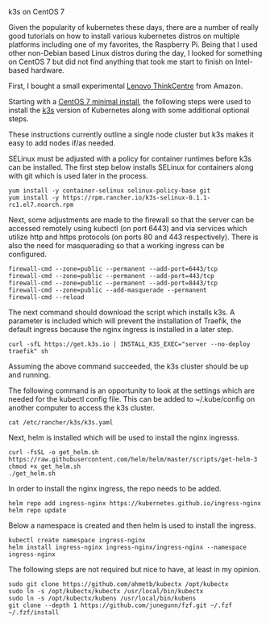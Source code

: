 k3s on CentOS 7

Given the popularity of kubernetes these days, there are a number of really good tutorials on how to install various kubernetes distros on multiple platforms including one of my favorites, the Raspberry Pi.  Being that I used other non-Debian based Linux distros during the day, I looked for something on CentOS 7 but did not find anything that took me start to finish on Intel-based hardware.

First, I bought a small experimental [Lenovo ThinkCentre](https://www.amazon.com/dp/B07G4LVZQZ/ref=cfb_at_prodpg) from Amazon.

Starting with a [CentOS 7 minimal install](http://mirror.centos.iad1.serverforge.org/7.8.2003/isos/x86_64/CentOS-7-x86_64-Minimal-2003.iso), the following steps were used to install the [k3s](https://k3s.io/) version of Kubernetes along with some additional optional steps.

These instructions currently outline a single node cluster but k3s makes it easy to add nodes if/as needed.

SELinux must be adjusted with a policy for container runtimes before k3s can be installed.  The first step below installs SELinux for containers along with git which is used later in the process.

```
yum install -y container-selinux selinux-policy-base git
yum install -y https://rpm.rancher.io/k3s-selinux-0.1.1-rc1.el7.noarch.rpm
```

Next, some adjustments are made to the firewall so that the server can be accessed remotely using kubectl (on port 6443)  and via services which utilize http and https protocols (on ports 80 and 443 respectively).
There is also the need for masquerading so that a working ingress can be configured.
```
firewall-cmd --zone=public --permanent --add-port=6443/tcp
firewall-cmd --zone=public --permanent --add-port=443/tcp
firewall-cmd --zone=public --permanent --add-port=8443/tcp
firewall-cmd --zone=public --add-masquerade --permanent
firewall-cmd --reload
```

The next command should download the script which installs k3s.  A parameter is included which will prevent the installation of Traefik, the default ingress because the nginx ingress is installed in a later step.
```
curl -sfL https://get.k3s.io | INSTALL_K3S_EXEC="server --no-deploy traefik" sh
```

Assuming the above command succeeded, the k3s cluster should be up and running.

The following command is an opportunity to look at the settings which are needed for the kubectl config file.  This can be added to ~/.kube/config on another computer to access the k3s cluster.
```
cat /etc/rancher/k3s/k3s.yaml
```

Next, helm is installed which will be used to install the nginx ingresss.
```
curl -fsSL -o get_helm.sh https://raw.githubusercontent.com/helm/helm/master/scripts/get-helm-3
chmod +x get_helm.sh 
./get_helm.sh
```

In order to install the nginx ingress, the repo needs to be added.
```
helm repo add ingress-nginx https://kubernetes.github.io/ingress-nginx
helm repo update
```

Below a namespace is created and then helm is used to install the ingress.
```
kubectl create namespace ingress-nginx 
helm install ingress-nginx ingress-nginx/ingress-nginx --namespace ingress-nginx
```

The following steps are not required but nice to have, at least in my opinion.
```
sudo git clone https://github.com/ahmetb/kubectx /opt/kubectx
sudo ln -s /opt/kubectx/kubectx /usr/local/bin/kubectx
sudo ln -s /opt/kubectx/kubens /usr/local/bin/kubens
git clone --depth 1 https://github.com/junegunn/fzf.git ~/.fzf
~/.fzf/install
```
